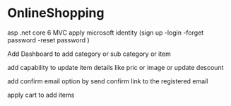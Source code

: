 # OnlineShopping


asp .net core 6 MVC 
apply microsoft identity (sign up -login -forget password -reset password )

Add Dashboard to add category or sub category or item 

add capability to update item details like pric or image or update descount 

add confirm email option by send confirm link to the registered email

apply cart to add items 
